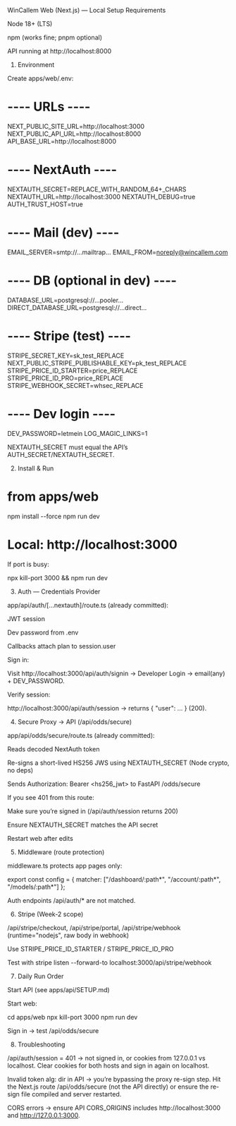 WinCallem Web (Next.js) — Local Setup
Requirements

Node 18+ (LTS)

npm (works fine; pnpm optional)

API running at http://localhost:8000

1) Environment

Create apps/web/.env:

# ---- URLs ----
NEXT_PUBLIC_SITE_URL=http://localhost:3000
NEXT_PUBLIC_API_URL=http://localhost:8000
API_BASE_URL=http://localhost:8000

# ---- NextAuth ----
NEXTAUTH_SECRET=REPLACE_WITH_RANDOM_64+_CHARS
NEXTAUTH_URL=http://localhost:3000
NEXTAUTH_DEBUG=true
AUTH_TRUST_HOST=true

# ---- Mail (dev) ----
EMAIL_SERVER=smtp://...mailtrap...
EMAIL_FROM=noreply@wincallem.com

# ---- DB (optional in dev) ----
DATABASE_URL=postgresql://...pooler...
DIRECT_DATABASE_URL=postgresql://...direct...

# ---- Stripe (test) ----
STRIPE_SECRET_KEY=sk_test_REPLACE
NEXT_PUBLIC_STRIPE_PUBLISHABLE_KEY=pk_test_REPLACE
STRIPE_PRICE_ID_STARTER=price_REPLACE
STRIPE_PRICE_ID_PRO=price_REPLACE
STRIPE_WEBHOOK_SECRET=whsec_REPLACE

# ---- Dev login ----
DEV_PASSWORD=letmein
LOG_MAGIC_LINKS=1


NEXTAUTH_SECRET must equal the API’s AUTH_SECRET/NEXTAUTH_SECRET.

2) Install & Run
# from apps/web
npm install --force
npm run dev
# Local: http://localhost:3000


If port is busy:

npx kill-port 3000 && npm run dev

3) Auth — Credentials Provider

app/api/auth/[...nextauth]/route.ts (already committed):

JWT session

Dev password from .env

Callbacks attach plan to session.user

Sign in:

Visit http://localhost:3000/api/auth/signin → Developer Login → email(any) + DEV_PASSWORD.

Verify session:

http://localhost:3000/api/auth/session → returns { "user": ... } (200).

4) Secure Proxy → API (/api/odds/secure)

app/api/odds/secure/route.ts (already committed):

Reads decoded NextAuth token

Re-signs a short-lived HS256 JWS using NEXTAUTH_SECRET (Node crypto, no deps)

Sends Authorization: Bearer <hs256_jwt> to FastAPI /odds/secure

If you see 401 from this route:

Make sure you’re signed in (/api/auth/session returns 200)

Ensure NEXTAUTH_SECRET matches the API secret

Restart web after edits

5) Middleware (route protection)

middleware.ts protects app pages only:

export const config = { matcher: ["/dashboard/:path*", "/account/:path*", "/models/:path*"] };


Auth endpoints /api/auth/* are not matched.

6) Stripe (Week-2 scope)

/api/stripe/checkout, /api/stripe/portal, /api/stripe/webhook (runtime="nodejs", raw body in webhook)

Use STRIPE_PRICE_ID_STARTER / STRIPE_PRICE_ID_PRO

Test with stripe listen --forward-to localhost:3000/api/stripe/webhook

7) Daily Run Order

Start API (see apps/api/SETUP.md)

Start web:

cd apps/web
npx kill-port 3000
npm run dev


Sign in → test /api/odds/secure

8) Troubleshooting

/api/auth/session = 401 → not signed in, or cookies from 127.0.0.1 vs localhost. Clear cookies for both hosts and sign in again on localhost.

Invalid token alg: dir in API → you’re bypassing the proxy re-sign step. Hit the Next.js route /api/odds/secure (not the API directly) or ensure the re-sign file compiled and server restarted.

CORS errors → ensure API CORS_ORIGINS includes http://localhost:3000 and http://127.0.0.1:3000.